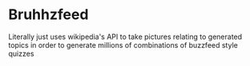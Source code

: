 # Bruhhzfeed
Literally just uses wikipedia's API to take pictures relating to generated
topics in order to generate millions of combinations of buzzfeed style quizzes
